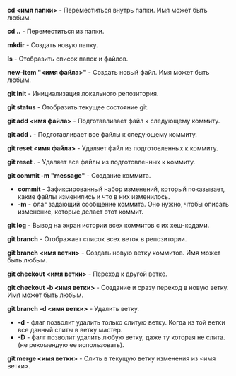 **cd <имя папки>** - Переместиться внутрь папки. Имя может быть любым.

**cd ..** - Переместиться из папки.

**mkdir** - Создать новую папку.

**ls** - Отобразить список папок и файлов.

**new-item "<имя файла>"** - Создать новый файл. Имя может быть любым.

**git init** - Инициализация локального репозитория.

**git status** - Отобразить текущее состояние git.

**git add <имя файла>** - Подготавливает файл к следующему коммиту.

**git add .** - Подготавливает все файлы к следующему коммиту.

**git reset <имя файла>** - Удаляет файл из подготовленных к коммиту.

**git reset .** - Удаляет все файлы из подготовленных к коммиту.

**git commit -m "message"** - Создание коммита.  

* **commit** - Зафиксированный набор изменений, который показывает, какие файлы изменились и что в них изменилось. 
* **-m** - флаг задающий сообщение коммита. Оно нужно, чтобы описать изменение, которые делает этот коммит.

**git log** - Вывод на экран истории всех коммитов с их хеш-кодами.

**git branch** - Отображает список всех веток в репозитории.

**git branch <имя ветки>** - Создать новую ветку коммитов. Имя может быть любым.

**git checkout <имя ветки>** - Переход к другой ветке.

**git checkout -b <имя ветки>** - Создание и сразу переход в новую ветку. Имя может быть любым.

**git branch -d <имя ветки>** - Удалить ветку. 
* **-d** - флаг позволит удалить только слитую ветку. Когда из той ветки все данный слиты в ветку мастер.
* **-D** - фалг позволит удалить любую ветку, даже ту которая не слита. (не рекомендую ее использовать).

**git merge <имя ветки>** - Слить в текущую ветку изменения из <имя ветки>.